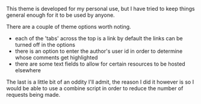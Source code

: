 This theme is developed for my personal use, but I have tried to keep things general enough for it to be used by anyone.

There are a couple of theme options worth noting.
* each of the 'tabs' across the top is a link by default the links can be turned off in the options
* there is an option to enter the author's user id in order to determine whose comments get highlighted
* there are some text fields to allow for certain resources to be hosted elsewhere

The last is a little bit of an oddity I'll admit, the reason I did it however is so I would be able to use a combine script in order to reduce the number of requests being made.